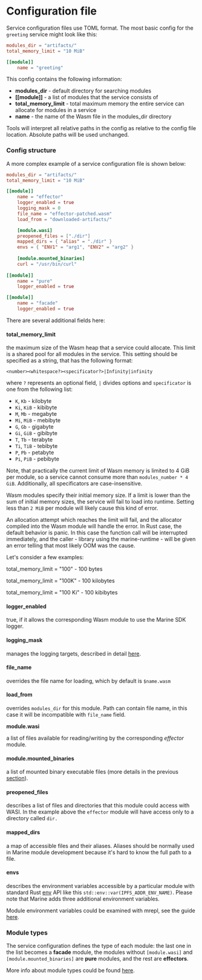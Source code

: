 # Configuration file

Service configuration files use TOML format. The most basic config for the `greeting` service might look like this:

```toml
modules_dir = "artifacts/"
total_memory_limit = "10 MiB"

[[module]]
    name = "greeting"
```

This config contains the following information:

* **modules\_dir**  - default directory for searching modules
* **\[\[module]]** - a list of modules that the service consists of
* **total\_memory\_limit** - total maximum memory the entire service can allocate for modules in a service
* **name** - the name of the Wasm file in the modules\_dir directory

Tools will interpret all relative paths in the config as relative to the config file location. Absolute paths will be used unchanged.

### Config structure

A more complex example of a service configuration file is shown below:

```toml
modules_dir = "artifacts/"
total_memory_limit = "10 MiB"

[[module]]
    name = "effector"
    logger_enabled = true
    logging_mask = 0
    file_name = "effector-patched.wasm"
    load_from = "downloaded-artifacts/"

    [module.wasi]
    preopened_files = ["./dir"]
    mapped_dirs = { "alias" = "./dir" }
    envs = { "ENV1" = "arg1", "ENV2" = "arg2" }
    
    [module.mounted_binaries]
    curl = "/usr/bin/curl"
    
[[module]]
    name = "pure"
    logger_enabled = true

[[module]]
    name = "facade"
    logger_enabled = true
```

There are several additional fields here:

#### **total\_memory\_limit**

the maximum size of the Wasm heap that a service could allocate. This limit is a shared pool for all modules in the service. This setting should be specified as a string, that has the following format:

`<number><whitespace?><specificator?>|Infinity|infinity`

where `?` represents an optional field, `|` divides options and `specificator` is one from the following list:

* `K`, `Kb` - kilobyte
* `Ki`, `KiB` - kibibyte
* `M`, `Mb` - megabyte
* `Mi`, `MiB` - mebibyte
* `G`, `Gb` - gigabyte
* `Gi`, `GiB` - gibibyte
* `T`, `Tb` - terabyte
* `Ti`, `TiB`  - tebibyte
* `P`, `Pb` - petabyte
* `Pi`, `PiB` - pebibyte

Note, that practically the current limit of Wasm memory is limited to 4 GiB per module, so a service cannot consume more than `modules_number * 4 GiB`. Additionally, all specificators are case-insensitive.

Wasm modules specify their initial memory size. If a limit is lower than the sum of initial memory sizes, the service will fail to load into runtime. Setting less than `2 MiB` per module will likely cause this kind of error.

An allocation attempt which reaches the limit will fail, and the allocator compiled into the Wasm module will handle the error. In Rust case, the default behavior is panic. In this case the function call will be interrupted immediately, and the caller - library using the marine-runtime - will be given an error telling that most likely OOM was the cause.

Let's consider a few examples:

total\_memory\_limit = "100" - 100 bytes

total\_memory\_limit = "100K" - 100 kilobytes

total\_memory\_limit = "100 Ki" - 100 kibibytes

#### **logger\_enabled**

true, if it allows the corresponding Wasm module to use the Marine SDK logger.

#### **logging\_mask**

manages the logging targets, described in detail [here](../marine-rust-sdk/developing/logging.md#using-target-map).

#### file\_name

overrides the file name for loading, which by default is `$name.wasm`

#### load\_from

overrides `modules_dir` for this module. Path can contain file name, in this case it will be incompatible with `file_name` field.

**module.wasi**

a list of files available for reading/writing by the corresponding _effector_ module.

#### **module.mounted\_binaries**

a list of mounted binary executable files (more details in the previous [section](mounted-binaries.md)).

#### **preopened\_files**

describes a list of files and directories that this module could access with WASI. In the example above the `effector` module will have access only to a directory called `dir.`

#### **mapped\_dirs**

a map of accessible files and their aliases. Aliases should be normally used in Marine module development because it's hard to know the full path to a file.

#### **envs**

describes the environment variables accessible by a particular module with standard Rust [env](https://doc.rust-lang.org/std/env/index.html) API like this `std::env::var(IPFS_ADDR_ENV_NAME)`. Please note that Marine adds three additional environment variables.

Module environment variables could be examined with mrepl, see the guide [here](https://fluence.dev/docs/marine-book/marine-tooling-reference/marine-repl#envs-show-environment-variables-of-a-module).

### Module types

The service configuration defines the type of each module: the last one in the list becomes a **facade** module, the modules without `[module.wasi]` and `[module.mounted_binaries]` are **pure** modules, and the rest are **effectors**.

More info about module types could be found [here](configuration-file.md#module-types).
